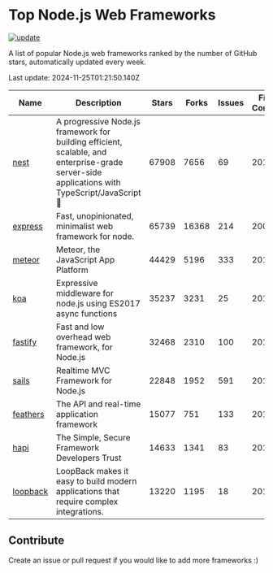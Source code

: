 # Top Node.js Web Frameworks

[![update](https://github.com/sunnysid3up/nodejs-web-frameworks/actions/workflows/update.yml/badge.svg)](https://github.com/sunnysid3up/nodejs-web-frameworks/actions/workflows/update.yml)

A list of popular Node.js web frameworks ranked by the number of GitHub stars, automatically updated every week.

Last update: 2024-11-25T01:21:50.140Z

| Name          | Description          | Stars                     | Forks          | Issues               | First Commit        | Last Commit         | Language          |
|---------------|----------------------|---------------------------|----------------|----------------------|---------------------|---------------------|-------------------|
| [nest](https://github.com/nestjs/nest) | A progressive Node.js framework for building efficient, scalable, and enterprise-grade server-side applications with TypeScript/JavaScript 🚀 | 67908 | 7656 | 69 | 2017 | 2024-11-24 | TS |
| [express](https://github.com/expressjs/express) | Fast, unopinionated, minimalist web framework for node. | 65739 | 16368 | 214 | 2009 | 2024-11-24 | JS |
| [meteor](https://github.com/meteor/meteor) | Meteor, the JavaScript App Platform | 44429 | 5196 | 333 | 2012 | 2024-11-24 | JS |
| [koa](https://github.com/koajs/koa) | Expressive middleware for node.js using ES2017 async functions | 35237 | 3231 | 25 | 2013 | 2024-11-24 | JS |
| [fastify](https://github.com/fastify/fastify) | Fast and low overhead web framework, for Node.js | 32468 | 2310 | 100 | 2016 | 2024-11-25 | JS |
| [sails](https://github.com/balderdashy/sails) | Realtime MVC Framework for Node.js | 22848 | 1952 | 591 | 2012 | 2024-11-22 | JS |
| [feathers](https://github.com/feathersjs/feathers) | The API and real-time application framework | 15077 | 751 | 133 | 2011 | 2024-11-25 | TS |
| [hapi](https://github.com/hapijs/hapi) | The Simple, Secure Framework Developers Trust | 14633 | 1341 | 83 | 2011 | 2024-11-23 | JS |
| [loopback](https://github.com/strongloop/loopback) | LoopBack makes it easy to build modern applications that require complex integrations. | 13220 | 1195 | 18 | 2013 | 2024-11-22 | JS |

## Contribute 

Create an issue or pull request if you would like to add more frameworks :)